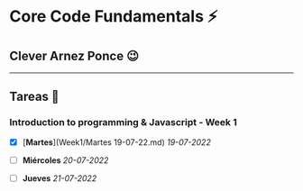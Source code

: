 # Core Code Fundamentals :zap:
## Clever Arnez Ponce  :wink:
---
## Tareas  :orange_book:

### Introduction to programming & Javascript - Week 1

- [x] [**Martes**](Week1/Martes 19-07-22.md) *19-07-2022* 
- [ ] **Miércoles** *20-07-2022* 
- [ ] **Jueves** *21-07-2022* 


